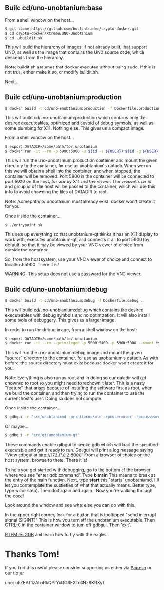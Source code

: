 ## Build cd/uno-unobtanium:base

From a shell window on the host...

```sh
$ git clone https://github.com/bostontrader/crypto-docker.git
$ cd crypto-docker/Xtreme/UNO-Unobtanium
$ cd ./buildit.sh
```
This will build the hierarchy of images, if not already built, that support UNO, as well as the image that contains the UNO source code, which descends from the hierarchy.  

Note: buildit.sh assumes that docker executes _without_ using sudo.  If this is not true, either make it so, or modify buildit.sh.

Next...

## Build cd/uno-unobtanium:production

```sh
$ docker build -t cd/uno-unobtanium:production -f Dockerfile.production .
```
This will build cd/uno-unobtanium:production which contains only the desired executeables, optimized and devoid of debug symbols, as well as some plumbing for X11.  Nothing else.  This gives us a compact image.

From a shell window on the host...

```sh
$ export DATADIR=/some/path/to/.unobtanium
$ docker run -it --rm -p 5900:5900 -u $(id -u ${USER}):$(id -g ${USER}) --mount type=bind,source=$DATADIR,destination=/.unobtanium cd/uno-unobtanium:production
```
This will run the uno-unobtanium:production container and mount the given directory to the container, for use as unobtanium's datadir.  When we run this we will obtain a shell into the container, and when stopped, the container will be removed.  Port 5900 in the container will be connected to port 5900 on the host, for use by X11 and the viewer.  The present user id and group id of the host will be passed to the container, which will use this info to avoid chowning the files of DATADIR to root.

Note: /somepath/to/.unobtanium must already exist, docker won't create it for you.

Once inside the container...

```sh
$ ./entrypoint.sh
```
This sets up everything so that unobtanium-qt thinks it has an X11 display to work with, executes unobtanium-qt, and connects it all to port 5900 (by default) so that it may be viewed by your VNC viewer of choice from outside the container.

So, from the host system, use your VNC viewer of choice and connect to localhost:5900.  There it is!

WARNING: This setup does not use a password for the VNC viewer.


## Build cd/uno-unobtanium:debug

```sh
$ docker build -t cd/uno-unobtanium:debug -f Dockerfile.debug .
```
This will build cd/uno-unobtanium:debug which contains the desired executeables with debug symbols and no optimization.  It will also install some tools of debuggery. This gives us a larger image.

In order to run the debug image, from a shell window on the host:

```sh
$ export DATADIR=/some/path/to/.unobtanium
$ docker run -it --rm --privileged -p 5000:5000 -p 5900:5900 --mount type=bind,source=/some/path/to/.unobtanium,destination=/.unobtanium cd/uno-unobtanium:debug
```
This will run the uno-unobtanium:debug image and mount the given "source" directory to the container, for use as unobtanium's datadir.  As with before, the source directory must exist because docker won't create it for you.

Note: Everything is also run as root and in doing so our datadir will get chowned to root so you might need to rechown it later.  This is a nasty "feature" that arises because of installing the software first as root, when we build the container, and then trying to run the container to use the current host's user.  Doing so does not compute.

Once inside the container...

```sh
$ gdbgui -r "src/unobtaniumd -printtoconsole -rpcuser=user -rpcpassword=password"
```

Or maybe...

```sh
$ gdbgui -r "src/qt/unobtanium-qt"
```

These commands enable gdbgui to invoke gdb which will load the specified executable and get it ready to run.  Gdugui will print a log message saying "View gdbgui at http://172.17.0.2:5000"  From a browser of choice on the host system, browse to there.  There it is!

To help you get started with debugging, go to the bottom of the browser where you see "enter gdb command".  Type **b main** This means to break at the entry of the main function.  Next, type **start**  this "starts" unobtaniumd.  I'll let you contemplate the subtleties of what that actually means.  Better type, type **s** (for step).  Then doit again and again.. Now you're walking through the code!

Look around the window and see what else you can do with this.

In the upper right corner, look for a button that is tooltipped "send interrupt signal (SIGINT)"  This is how you turn off the unobtanium executable.  Then CTRL-C in the container window to turn off gdbgui.  Then 'exit'.

[RTFM re: GDB](https://www.gnu.org/software/gdb/) and learn how to fly with the eagles.

# Thanks Tom!

If you find this useful please consider supporting us either via [Patreon](https://patreon.com/coinkit) or our tip jar

uno: uRZEAT1zAhoRkQPrYuQG6FXTo3Nz9KRXyT
